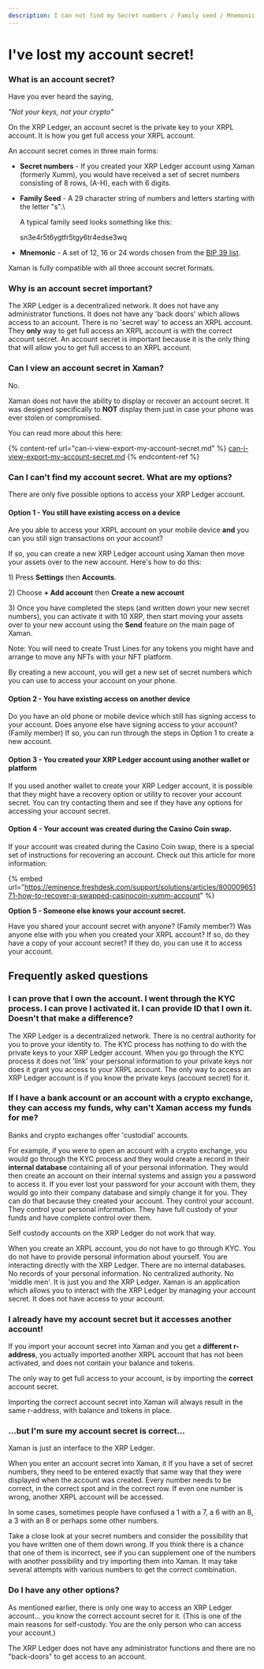 ```yaml
---
description: I can not find my Secret numbers / Family seed / Mnemonic
---
```


# I've lost my account secret!

### What is an account secret?

Have you ever heard the saying,&#x20;

_"Not your keys, not your crypto"_

On the XRP Ledger, an account secret is the private key to your XRPL account. It is how you get full access your XRPL account.

An account secret comes in three main forms:

* **Secret numbers** - If you created your XRP Ledger account using Xaman (formerly Xumm), you would have received a set of secret numbers consisting of 8 rows, (A-H), each with 6 digits.&#x20;
*   **Family Seed** - A 29 character string of numbers and letters starting with the letter "s".\


    A typical family seed looks something like this:

    &#x20;          sn3e4r5t6ygtfr5tgy6tr4edse3wq
* **Mnemonic** - A set of 12, 16 or 24 words chosen from the [BIP 39 list](https://github.com/bitcoin/bips/blob/master/bip-0039/english.txt).

Xaman is fully compatible with all three account secret formats.

### Why is an account secret important?

The XRP Ledger is a decentralized network. It does not have any administrator functions. It does not have any 'back doors' which allows access to an account. There is no 'secret way' to access an XRPL account. They **only** way to get full  access an XRPL account is with the correct account secret. An account secret is important because it is the only thing that will allow you to get full access to an XRPL account.

### Can I view an account secret in Xaman?

No.&#x20;

Xaman does not have the ability to display or recover an account secret. It was designed specifically to **NOT** display them just in case your phone was ever stolen or compromised.

You can read more about this here:

{% content-ref url="can-i-view-export-my-account-secret.md" %}
[can-i-view-export-my-account-secret.md](can-i-view-export-my-account-secret.md)
{% endcontent-ref %}

### Can I can't find my account secret. What are my options?

There are only five possible options to access your XRP Ledger account.

#### Option 1 - You still have existing access on a device

Are you able to access your XRPL account on your mobile device **and** you can you still sign transactions on your account?&#x20;

If so,  you can create a new XRP Ledger account using Xaman then move your assets over to the new account. Here's how to do this:

1\) Press **Settings** then **Accounts**.

2\) Choose **+ Add account** then **Create a new account**

3\) Once you have completed the steps (and written down your new secret numbers), you can activate it with 10 XRP, then start moving your assets over to your new account using the **Send** feature on the main page of Xaman.

Note: You will need to create Trust Lines for any tokens you might have and arrange to move any NFTs with your NFT platform.

By creating a new account, you will get a new set of secret numbers which you can use to access your account on your phone.&#x20;

#### Option 2 - You have existing access on another device

Do you have an old phone or mobile device which still has signing access to your account. Does anyone else have signing access to your account? (Family member) If so, you can run through the steps in Option 1 to create a new account.

#### Option 3 - You created your XRP Ledger account using another wallet or platform

If you used another wallet to create your XRP Ledger account, it is possible that they might have a recovery option or utility to recover your account secret. You can try contacting them and see if they have any options for accessing your account secret.

#### Option 4 - Your account was created during the Casino Coin swap.

If your account was created during the Casino Coin swap, there is a special set of instructions for recovering an account. Check out this article for more information:

{% embed url="https://eminence.freshdesk.com/support/solutions/articles/80000965171-how-to-recover-a-swapped-casinocoin-xumm-account" %}

**Option 5 - Someone else knows your account secret.**

Have you shared your account secret with anyone? (Family member?) Was anyone else with you when you created your XRPL account? If so, do they have a copy of your account secret? If they do, you can use it to access your account.

## Frequently asked questions

### I can prove that I own the account. I went through the KYC process. I can prove I activated it. I can provide ID that I own it. Doesn't that make a difference?

The XRP Ledger is a decentralized network. There is no central authority for you to prove your identity to. The KYC process has nothing to do with the private keys to your XRP Ledger account. When you go through the KYC process it does not 'link' your personal information to your private keys nor does it grant you access to your XRPL account. The only way to access an XRP Ledger account is if you know the private keys (account secret) for it.

### If I have a bank account or an account with a crypto exchange, they can access my funds, why can't Xaman access my funds for me?

Banks and crypto exchanges offer 'custodial' accounts.&#x20;

For example, if you were to open an account with a crypto exchange, you would go through the KYC process and they would create a record in their **internal database** containing all of your personal information. They would then create an account on their internal systems and assign you a password to access it. If you ever lost your password for your account with them, they would go into their company database and simply change it for you. They can do that because they created your account. They control your account. They control your personal information. They have full custody of your funds and have complete control over them.

Self custody accounts on the XRP Ledger do not work that way.

When you create an XRPL account, you do not have to go through KYC. You do not have to provide personal information about yourself. You are interacting directly with the XRP Ledger. There are no internal databases. No records of your personal information. No centralized authority. No 'middle men'. It is just you and the XRP Ledger. Xaman is an application which allows you to interact with the XRP Ledger by managing your account secret. It does not have access to your account.

### I already have my account secret but it accesses another account!

If you import your account secret into Xaman and you get a **different r-address**, you actually imported another XRPL account that has not been activated, and does not contain your balance and tokens.&#x20;

The only way to get full access to your account, is by importing the **correct** account secret.

Importing the correct account secret into Xaman will always result in the same r-address, with balance and tokens in place.

### ...but I'm sure my account secret is correct...

Xaman is just an interface to the XRP Ledger.&#x20;

When you enter an account secret into Xaman, it If you have a set of secret numbers, they need to be entered exactly that same way that they were displayed when the account was created. Every number needs to be correct, in the correct spot and in the correct row. If even one number is wrong, another XRPL account will be accessed.&#x20;

In some cases, sometimes people have confused a 1 with a 7, a 6 with an 8, a 3 with an 8 or perhaps some other numbers.

Take a close look at your secret numbers and consider the possibility that you have written one of them down wrong. If you think there is a chance that one of them is incorrect, see if you can supplement one of the numbers with another possibility and try importing them into Xaman. It may take several attempts with various numbers to get the correct combination. &#x20;

### Do I have any other options?

As mentioned earlier, there is only one way to access an XRP Ledger account... you know the correct account secret for it. (This is one of the main reasons for self-custody. You are the only person who can access your account.)

The XRP Ledger does not have any administrator functions and there are no "back-doors" to get access to an account.&#x20;



